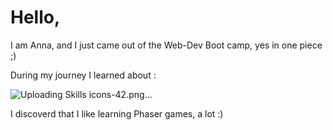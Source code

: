 # Hello, 
I am Anna, and I just came out of the Web-Dev Boot camp, yes in one piece ;) 

During my journey I learned about : 

![Uploading Skills icons-42.png…]()

I discoverd that I like learning Phaser games, a lot :) 
